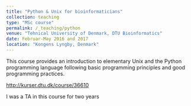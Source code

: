```yaml
---
title: "Python & Unix for bioinformaticians"
collection: teaching
type: "MSc course"
permalink: /_teaching/python
venue: "Tehnical University of Denmark, DTU Bioinformatics"
date: Februar-May 2016 and 2017
location: "Kongens Lyngby, Denmark"
---
```

This course provides an introduction to elementary Unix and the Python programming language following basic programming principles and good programming practices.

<http://kurser.dtu.dk/course/36610>

I was a TA in this course for two years
